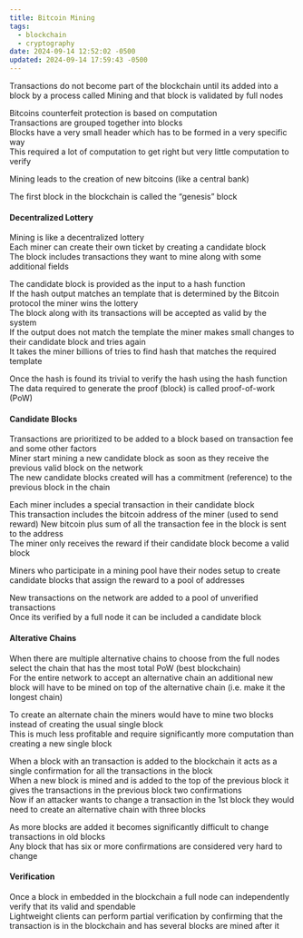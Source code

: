 ```yaml
---
title: Bitcoin Mining
tags:
  - blockchain
  - cryptography
date: 2024-09-14 12:52:02 -0500
updated: 2024-09-14 17:59:43 -0500
---
```


Transactions do not become part of the blockchain until its added into a block by a process called Mining and that block is validated by full nodes  

Bitcoins counterfeit protection is based on computation  
Transactions are grouped together into blocks  
Blocks have a very small header which has to be formed in a very specific way  
This required a lot of computation to get right but very little computation to verify  

Mining leads to the creation of new bitcoins (like a central bank)  

The first block in the blockchain is called the “genesis” block  

#### Decentralized Lottery

Mining is like a decentralized lottery  
Each miner can create their own ticket by creating a candidate block  
The block includes transactions they want to mine along with some additional fields 

The candidate block is provided as the input to a hash function  
If the hash output matches an template that is determined by the Bitcoin protocol the miner wins the lottery  
The block along with its transactions will be accepted as valid by the system  
If the output does not match the template the miner makes small changes to their candidate block and tries again  
It takes the miner billions of tries to find hash that matches the required template  

Once the hash is found its trivial to verify the hash using the hash function  
The data required to generate the proof (block) is called proof-of-work (PoW)

#### Candidate Blocks

Transactions are prioritized to be added to a block based on transaction fee and some other factors  
Miner start mining a new candidate block as soon as they receive the previous valid block on the network  
The new candidate blocks created will has a commitment (reference) to the previous block in the chain  

Each miner includes a special transaction in their candidate block  
This transaction includes the bitcoin address of the miner (used to send reward) 
New bitcoin plus sum of all the transaction fee in the block is sent to the address  
The miner only receives the reward if their candidate block become a valid block 

Miners who participate in a mining pool have their nodes setup to create candidate blocks that assign the reward to a pool of addresses

New transactions on the network are added to a pool of unverified transactions  
Once its verified by a full node it can be included a candidate block  

#### Alterative Chains

When there are multiple alternative chains to choose from the full nodes select the chain that has the most total PoW (best blockchain)  
For the entire network to accept an alternative chain an additional new block will have to be mined on top of the alternative chain (i.e. make it the longest chain)

To create an alternate chain the miners would have to mine two blocks instead of creating the usual single block  
This is much less profitable and require significantly more computation than creating a new single block  

When a block with an transaction is added to the blockchain it acts as a single confirmation for all the transactions in the block  
When a new block is mined and is added to the top of the previous block it gives the transactions in the previous block two confirmations  
Now if an attacker wants to change a transaction in the 1st block they would need to create an alternative chain with three blocks  

As more blocks are added it becomes significantly difficult to change transactions in old blocks  
Any block that has six or more confirmations are considered very hard to change  

#### Verification

Once a block in embedded in the blockchain a full node can independently verify that its valid and spendable  
Lightweight clients can perform partial verification by confirming that the transaction is in the blockchain and has several blocks are mined after it